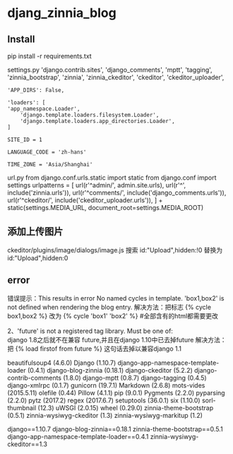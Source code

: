 # djang_zinnia_blog
## Install
pip install -r requirements.txt

settings.py
    'django.contrib.sites',
    'django_comments',
    'mptt',
    'tagging',
    'zinnia_bootstrap',
    'zinnia',
    'zinnia_ckeditor',
    'ckeditor',
    'ckeditor_uploader',

    'APP_DIRS': False,

    'loaders': [
	'app_namespace.Loader',
        'django.template.loaders.filesystem.Loader',
        'django.template.loaders.app_directories.Loader',
    ]

    SITE_ID = 1

    LANGUAGE_CODE = 'zh-hans'

    TIME_ZONE = 'Asia/Shanghai'
url.py
    from django.conf.urls.static import static
    from django.conf import settings
    urlpatterns = [
        url(r'^admin/', admin.site.urls),
        url(r'^', include('zinnia.urls')),
        url(r'^comments/', include('django_comments.urls')),
        url(r'^ckeditor/', include('ckeditor_uploader.urls')),
    ] + static(settings.MEDIA_URL, document_root=settings.MEDIA_ROOT)    

## 添加上传图片
ckeditor/plugins/image/dialogs/image.js
    搜索 id:"Upload",hidden:!0
    替换为 id:"Upload",hidden:0

## error
错误提示：This results in error No named cycles in template. 'box1,box2' is not defined when rendering the blog entry.
解决方法：把标志     {% cycle box1,box2 %}   改为  {% cycle 'box1' 'box2' %} #全部含有的html都需要更改

2、'future' is not a registered tag library. Must be one of:  
django 1.8之后就不在兼容 future,并且在django 1.10中已去掉future
解决方法：把    {% load firstof from future %}  这句话去掉以兼容django 1.1














beautifulsoup4 (4.6.0)
Django (1.10.7)
django-app-namespace-template-loader (0.4.1)
django-blog-zinnia (0.18.1)
django-ckeditor (5.2.2)
django-contrib-comments (1.8.0)
django-mptt (0.8.7)
django-tagging (0.4.5)
django-xmlrpc (0.1.7)
gunicorn (19.7.1)
Markdown (2.6.8)
mots-vides (2015.5.11)
olefile (0.44)
Pillow (4.1.1)
pip (9.0.1)
Pygments (2.2.0)
pyparsing (2.2.0)
pytz (2017.2)
regex (2017.6.7)
setuptools (36.0.1)
six (1.10.0)
sorl-thumbnail (12.3)
uWSGI (2.0.15)
wheel (0.29.0)
zinnia-theme-bootstrap (0.5.1)
zinnia-wysiwyg-ckeditor (1.3)
zinnia-wysiwyg-markitup (1.2)

django==1.10.7
django-blog-zinnia==0.18.1
zinnia-theme-bootstrap==0.5.1
django-app-namespace-template-loader==0.4.1
zinnia-wysiwyg-ckeditor==1.3

